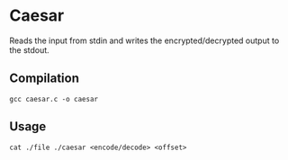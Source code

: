 Caesar
======

Reads the input from stdin and writes the encrypted/decrypted output to the stdout.


Compilation
-----------

`gcc caesar.c -o caesar`



Usage
-----

`cat ./file ./caesar <encode/decode> <offset>`

